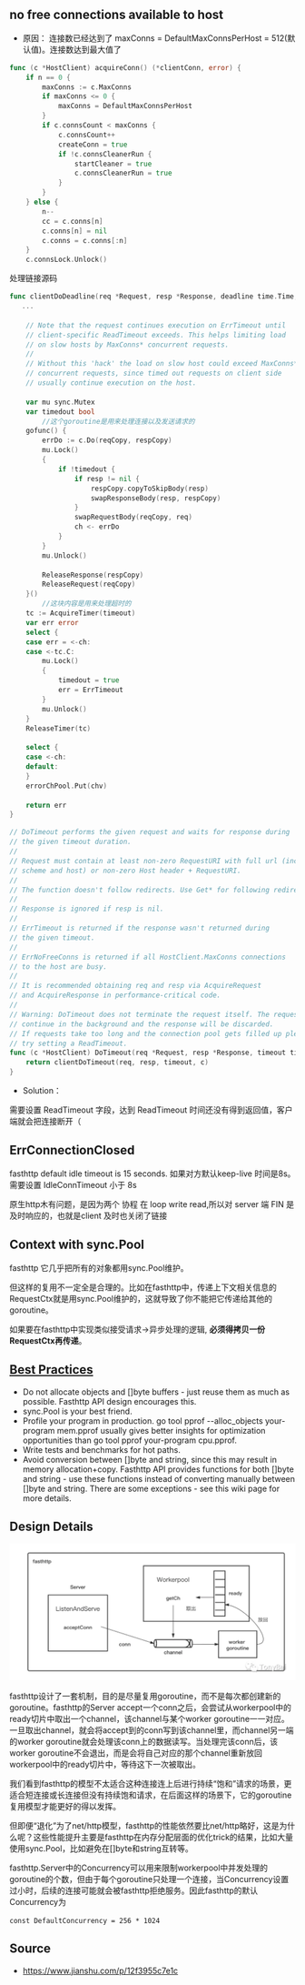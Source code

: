 
no free connections available to host
-------

- 原因： 连接数已经达到了 maxConns = DefaultMaxConnsPerHost = 512(默认值)。连接数达到最大值了

```go
func (c *HostClient) acquireConn() (*clientConn, error) {
    if n == 0 {
        maxConns := c.MaxConns
        if maxConns <= 0 {
            maxConns = DefaultMaxConnsPerHost
        }
        if c.connsCount < maxConns {
            c.connsCount++
            createConn = true
            if !c.connsCleanerRun {
                startCleaner = true
                c.connsCleanerRun = true
            }
        }
    } else {
        n--
        cc = c.conns[n]
        c.conns[n] = nil
        c.conns = c.conns[:n]
    }
    c.connsLock.Unlock()
```

处理链接源码 

```go
func clientDoDeadline(req *Request, resp *Response, deadline time.Time, c clientDoer) error {
   ...

    // Note that the request continues execution on ErrTimeout until
    // client-specific ReadTimeout exceeds. This helps limiting load
    // on slow hosts by MaxConns* concurrent requests.
    //
    // Without this 'hack' the load on slow host could exceed MaxConns*
    // concurrent requests, since timed out requests on client side
    // usually continue execution on the host.

    var mu sync.Mutex
    var timedout bool
        //这个goroutine是用来处理连接以及发送请求的
    gofunc() {
        errDo := c.Do(reqCopy, respCopy)
        mu.Lock()
        {
            if !timedout {
                if resp != nil {
                    respCopy.copyToSkipBody(resp)
                    swapResponseBody(resp, respCopy)
                }
                swapRequestBody(reqCopy, req)
                ch <- errDo
            }
        }
        mu.Unlock()

        ReleaseResponse(respCopy)
        ReleaseRequest(reqCopy)
    }()
        //这块内容是用来处理超时的
    tc := AcquireTimer(timeout)
    var err error
    select {
    case err = <-ch:
    case <-tc.C:
        mu.Lock()
        {
            timedout = true
            err = ErrTimeout
        }
        mu.Unlock()
    }
    ReleaseTimer(tc)

    select {
    case <-ch:
    default:
    }
    errorChPool.Put(chv)

    return err
}
```

```go
// DoTimeout performs the given request and waits for response during
// the given timeout duration.
//
// Request must contain at least non-zero RequestURI with full url (including
// scheme and host) or non-zero Host header + RequestURI.
//
// The function doesn't follow redirects. Use Get* for following redirects.
//
// Response is ignored if resp is nil.
//
// ErrTimeout is returned if the response wasn't returned during
// the given timeout.
//
// ErrNoFreeConns is returned if all HostClient.MaxConns connections
// to the host are busy.
//
// It is recommended obtaining req and resp via AcquireRequest
// and AcquireResponse in performance-critical code.
//
// Warning: DoTimeout does not terminate the request itself. The request will
// continue in the background and the response will be discarded.
// If requests take too long and the connection pool gets filled up please
// try setting a ReadTimeout.
func (c *HostClient) DoTimeout(req *Request, resp *Response, timeout time.Duration) error {
    return clientDoTimeout(req, resp, timeout, c)
}
```

- Solution：

需要设置 ReadTimeout 字段，达到 ReadTimeout 时间还没有得到返回值，客户端就会把连接断开（


ErrConnectionClosed
--------------

fasthttp default idle timeout is 15 seconds. 如果对方默认keep-live 时间是8s。
需要设置 IdleConnTimeout 小于 8s 

原生http木有问题，是因为两个 协程 在 loop write read,所以对 server 端 FIN 是 及时响应的，也就是client 及时也关闭了链接

Context with sync.Pool
-------------

fasthttp 它几乎把所有的对象都用sync.Pool维护。

但这样的复用不一定全是合理的。比如在fasthttp中，传递上下文相关信息的RequestCtx就是用sync.Pool维护的，这就导致了你不能把它传递给其他的goroutine。

如果要在fasthttp中实现类似接受请求->异步处理的逻辑, **必须得拷贝一份RequestCtx再传递**。

[Best Practices](https://github.com/valyala/fasthttp#fasthttp-best-practices)
--------------

- Do not allocate objects and []byte buffers - just reuse them as much as possible. Fasthttp API design encourages this.
- sync.Pool is your best friend.
- Profile your program in production. go tool pprof --alloc_objects your-program mem.pprof usually gives better insights for optimization opportunities than go tool pprof your-program cpu.pprof.
- Write tests and benchmarks for hot paths.
- Avoid conversion between []byte and string, since this may result in memory allocation+copy. Fasthttp API provides functions for both []byte and string - use these functions instead of converting manually between []byte and string. There are some exceptions - see this wiki page for more details.

Design Details
--------------

![img.png](fasthttp.png)

  fasthttp设计了一套机制，目的是尽量复用goroutine，而不是每次都创建新的goroutine。fasthttp的Server accept一个conn之后，会尝试从workerpool中的ready切片中取出一个channel，该channel与某个worker goroutine一一对应。一旦取出channel，就会将accept到的conn写到该channel里，而channel另一端的worker goroutine就会处理该conn上的数据读写。当处理完该conn后，该worker goroutine不会退出，而是会将自己对应的那个channel重新放回workerpool中的ready切片中，等待这下一次被取出。

我们看到fasthttp的模型不太适合这种连接连上后进行持续“饱和”请求的场景，更适合短连接或长连接但没有持续饱和请求，在后面这样的场景下，它的goroutine复用模型才能更好的得以发挥。

但即便“退化”为了net/http模型，fasthttp的性能依然要比net/http略好，这是为什么呢？这些性能提升主要是fasthttp在内存分配层面的优化trick的结果，比如大量使用sync.Pool，比如避免在[]byte和string互转等。

fasthttp.Server中的Concurrency可以用来限制workerpool中并发处理的goroutine的个数，但由于每个goroutine只处理一个连接，当Concurrency设置过小时，后续的连接可能就会被fasthttp拒绝服务。因此fasthttp的默认Concurrency为

`const DefaultConcurrency = 256 * 1024`

Source
-------

- https://www.jianshu.com/p/12f3955c7e1c


